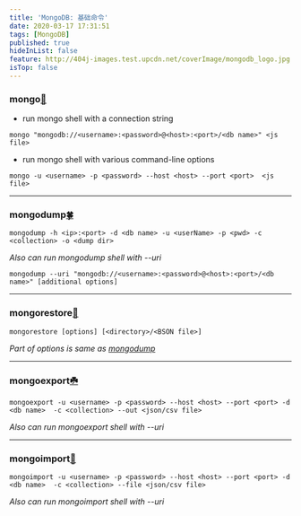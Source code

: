 ```yaml
---
title: 'MongoDB: 基础命令'
date: 2020-03-17 17:31:51
tags: [MongoDB]
published: true
hideInList: false
feature: http://404j-images.test.upcdn.net/coverImage/mongodb_logo.jpg
isTop: false
---
```

### **mongo[🍃](https://docs.mongodb.com/manual/reference/program/mongo/)**
* run mongo shell with a connection string
```shell
mongo "mongodb://<username>:<password>@<host>:<port>/<db name>" <js file>
```
* run mongo shell with various command-line options
```shell
mongo -u <username> -p <password> --host <host> --port <port>  <js file>
```

---
### **mongodump[🍀](https://docs.mongodb.com/manual/reference/program/mongodump/)**
```shell
mongodump -h <ip>:<port> -d <db name> -u <userName> -p <pwd> -c <collection> -o <dump dir>
```
*Also can run mongodump shell with --uri*
```shell
mongodump --uri "mongodb://<username>:<password>@<host>:<port>/<db name>" [additional options]
```

---
### **mongorestore[🌴](https://docs.mongodb.com/manual/reference/program/mongorestore/)** 
```shell
mongorestore [options] [<directory>/<BSON file>]
```
*Part of options is same as [mongodump](#mongodump)*

---
### **mongoexport[☘️](https://docs.mongodb.com/manual/reference/program/mongoexport/)**
```shell
mongoexport -u <username> -p <password> --host <host> --port <port> -d <db name>  -c <collection> --out <json/csv file>
```
*Also can run mongoexport shell with --uri*

---
### **mongoimport[🍂](https://docs.mongodb.com/manual/reference/program/mongoimport/)**
```shell
mongoimport -u <username> -p <password> --host <host> --port <port> -d <db name>  -c <collection> --file <json/csv file>
```
*Also can run mongoimport shell with --uri*